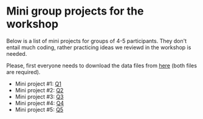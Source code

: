 # Mini group projects for the workshop

Below is a list of mini projects for groups of 4-5 participants. They don't entail much coding, rather practicing ideas we reviewd in the workshop is needed.

Please, first everyone needs to download the data files from [here](https://osf.io/wnv3e/files/osfstorage) (both files are required).

- Mini project #1: [Q1](/workshop/projects/Q1.md)
- Mini project #2: [Q2](/workshop/projects/Q2.md)
- Mini project #3: [Q3](/workshop/projects/Q3.md)
- Mini project #4: [Q4](/workshop/projects/Q4.md)
- Mini project #5: [Q5](/workshop/projects/Q5.md)
